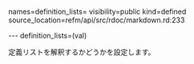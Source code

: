 names=definition_lists=
visibility=public
kind=defined
source_location=refm/api/src/rdoc/markdown.rd:233

--- definition_lists=(val)

定義リストを解釈するかどうかを設定します。

